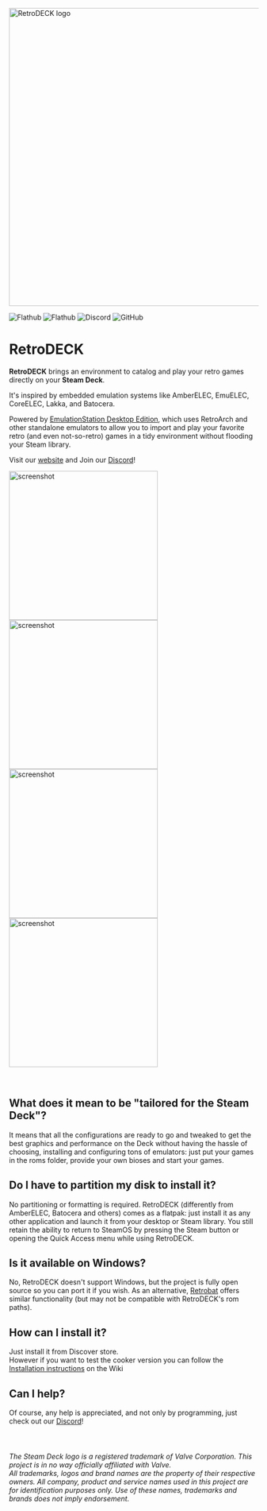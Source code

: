 <p float="center">
    <img src="https://github.com/XargonWan/RetroDECK/blob/main/res/logo.png?raw=true" alt="RetroDECK logo" width="600"/>
</p>

![Flathub](https://img.shields.io/flathub/downloads/net.retrodeck.retrodeck)
![Flathub](https://img.shields.io/flathub/v/net.retrodeck.retrodeck)
![Discord](https://img.shields.io/discord/951662718102962256?label=discord)
![GitHub](https://img.shields.io/github/license/XargonWan/RetroDECK)

# RetroDECK

**RetroDECK** brings an environment to catalog and play your retro games directly on your **Steam Deck**.

It's inspired by embedded emulation systems like AmberELEC, EmuELEC, CoreELEC, Lakka, and Batocera.

Powered by [EmulationStation Desktop Edition](https://es-de.org), which uses RetroArch and other standalone emulators to allow you to import and play your favorite retro (and even not-so-retro) games in a tidy environment without flooding your Steam library.

Visit our [website](https://retrodeck.net) and Join our [Discord](https://discord.gg/Dz3szYsP8g)!
<p float="center">
<img src="https://github.com/XargonWan/RetroDECK/blob/main/res/screenshots/screen03.jpeg?raw=true" alt="screenshot" width="300"/>
<img src="https://github.com/XargonWan/RetroDECK/blob/main/res/screenshots/screen04.jpeg?raw=true" alt="screenshot" width="300"/><br/>
<img src="https://github.com/XargonWan/RetroDECK/blob/main/res/screenshots/screen05.jpeg?raw=true" alt="screenshot" width="300"/>
<img src="https://github.com/XargonWan/RetroDECK/blob/main/res/screenshots/screen06.jpeg?raw=true" alt="screenshot" width="300"/>
</p>
<br/>

## What does it mean to be "tailored for the Steam Deck"?
It means that all the configurations are ready to go and tweaked to get the best graphics and performance on the Deck without having the hassle of choosing, installing and configuring tons of emulators: just put your games in the roms folder, provide your own bioses and start your games.

## Do I have to partition my disk to install it?
No partitioning or formatting is required. RetroDECK (differently from AmberELEC, Batocera and others) comes as a flatpak: just install it as any other application and launch it from your desktop or Steam library. You still retain the ability to return to SteamOS by pressing the Steam button or opening the Quick Access menu while using RetroDECK.

## Is it available on Windows?
No, RetroDECK doesn't support Windows, but the project is fully open source so you can port it if you wish. As an alternative, [Retrobat](http://www.retrobat.ovh/) offers similar functionality (but may not be compatible with RetroDECK's rom paths).

## How can I install it?
Just install it from Discover store.<br/>
However if you want to test the cooker version you can follow the [Installation instructions](https://github.com/XargonWan/RetroDECK/wiki/How-to:-Getting-started) on the Wiki

## Can I help?
Of course, any help is appreciated, and not only by programming, just check out our [Discord](https://discord.gg/Dz3szYsP8g)!
<br/><br/><br/>


###### *The Steam Deck logo is a registered trademark of Valve Corporation. This project is in no way officially affiliated with Valve.<br/>All trademarks, logos and brand names are the property of their respective owners. All company, product and service names used in this project are for identification purposes only. Use of these names, trademarks and brands does not imply endorsement.*
